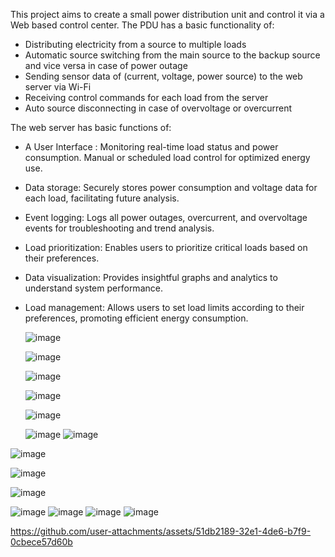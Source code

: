This project aims to create a small power distribution unit and control it via a Web based control center. The PDU has a basic functionality of:
  - Distributing electricity from a source to multiple loads 
  - Automatic source switching from the main source to the backup source and vice versa in case of power outage 
  - Sending sensor data of (current, voltage, power source) to the web server via Wi-Fi
  - Receiving control commands for each load from the server 
  - Auto source disconnecting in case of overvoltage or overcurrent 

The web server has basic functions of:
-	A User Interface : 
  Monitoring real-time load status and power consumption.
  Manual or scheduled load control for optimized energy use.
-	Data storage: 
  Securely stores power consumption and voltage data for each load, facilitating future analysis.
- Event logging: 
  Logs all power outages, overcurrent, and overvoltage events for troubleshooting and trend analysis.
- Load prioritization: 
  Enables users to prioritize critical loads based on their preferences.
- Data visualization: 
  Provides insightful graphs and analytics to understand system performance.
- Load management: 
  Allows users to set load limits according to their preferences, promoting efficient energy consumption.

  ![image](https://github.com/user-attachments/assets/9a39f579-243b-4891-95e2-47705b4571f9)

  ![image](https://github.com/user-attachments/assets/30549dba-8d34-4171-aad1-6caa90f2dabb)
  
  ![image](https://github.com/user-attachments/assets/8c13768d-98d1-43ac-9cd6-c89617adae02)

  ![image](https://github.com/user-attachments/assets/5c460f93-b0e1-4de5-a0a5-08bb770488be)

  ![image](https://github.com/user-attachments/assets/820162a2-574b-46ee-891b-d59014b487fe)

  
  ![image](https://github.com/user-attachments/assets/ba273f1e-59c4-4a86-9057-91ae6c487235)
![image](https://github.com/user-attachments/assets/9b67f0c4-ed1e-49b4-9c7e-25f3b0c48d00)

![image](https://github.com/user-attachments/assets/46441064-b68b-4d7f-a305-7e414e240219)

![image](https://github.com/user-attachments/assets/9872ce2b-6601-4ee5-b5dd-ae033e3ca10d)

![image](https://github.com/user-attachments/assets/53de7a38-9488-4848-b6cb-d476eab7cc3e)

![image](https://github.com/user-attachments/assets/9b5ef220-d508-4398-a047-673d115b6f5b)
![image](https://github.com/user-attachments/assets/aeee8dcc-e5f8-43ba-82ba-ed2cb30b52c4)
![image](https://github.com/user-attachments/assets/7764114c-b151-4f3f-bb21-163d3dfd28a9)
![image](https://github.com/user-attachments/assets/f873f29b-d765-448b-9617-c1a496f94248)






https://github.com/user-attachments/assets/51db2189-32e1-4de6-b7f9-0cbece57d60b














  
